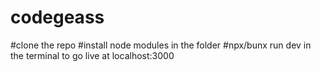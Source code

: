 # codegeass
#clone the repo
#install node modules in the folder 
#npx/bunx run dev in the terminal to go live at localhost:3000 

